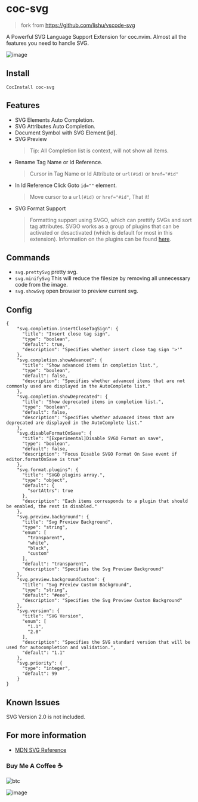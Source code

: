 # coc-svg

> fork from https://github.com/lishu/vscode-svg

A Powerful SVG Language Support Extension for coc.nvim.
Almost all the features you need to handle SVG.

![image](https://user-images.githubusercontent.com/5492542/55062310-a7ba9580-50b0-11e9-9f4a-5e09de32bdb8.png)

## Install

`CocInstall coc-svg`

## Features

- SVG Elements Auto Completion.
- SVG Attributes Auto Completion.
- Document Symbol with SVG Element [id].
- SVG Preview
  > Tip: All Completion list is context, will not show all items.
- Rename Tag Name or Id Reference.
  > Cursor in Tag Name or Id Attribute or `url(#id)` or `href="#id"`
- In Id Reference Click Goto `id=""` element.
  > Move cursor to a `url(#id)` or `href="#id"`, That it!
- SVG Format Support
  > Formatting support using SVGO, which can prettify SVGs and sort tag attributes.
  > SVGO works as a group of plugins that can be activated or desactivated (which is default for most in this extension).
  > Information on the plugins can be found [here](https://www.npmjs.com/package/svgo).

## Commands

- `svg.prettySvg` pretty svg.
- `svg.minifySvg` This will reduce the filesize by removing all unnecessary code from the image.
- `svg.showSvg` open browser to preview current svg.

## Config

``` jsonc
{
    "svg.completion.insertCloseTagSign": {
      "title": "Insert close tag sign",
      "type": "boolean",
      "default": true,
      "description": "Specifies whether insert close tag sign '>'"
    },
    "svg.completion.showAdvanced": {
      "title": "Show advanced items in completion list.",
      "type": "boolean",
      "default": false,
      "description": "Specifies whether advanced items that are not commonly used are displayed in the AutoComplete list."
    },
    "svg.completion.showDeprecated": {
      "title": "Show deprecated items in completion list.",
      "type": "boolean",
      "default": false,
      "description": "Specifies whether advanced items that are deprecated are displayed in the AutoComplete list."
    },
    "svg.disableFormatOnSave": {
      "title": "[Experimental]Disable SVGO Format on save",
      "type": "boolean",
      "default": false,
      "description": "Focus Disable SVGO Format On Save event if editor.formatOnSave is true"
    },
    "svg.format.plugins": {
      "title": "SVGO plugins array.",
      "type": "object",
      "default": {
        "sortAttrs": true
      },
      "description": "Each items corresponds to a plugin that should be enabled, the rest is disabled."
    },
    "svg.preview.background": {
      "title": "Svg Preview Background",
      "type": "string",
      "enum": [
        "transparent",
        "white",
        "black",
        "custom"
      ],
      "default": "transparent",
      "description": "Specifies the Svg Preview Background"
    },
    "svg.preview.backgroundCustom": {
      "title": "Svg Preview Custom Background",
      "type": "string",
      "default": "#eee",
      "description": "Specifies the Svg Preview Custom Background"
    },
    "svg.version": {
      "title": "SVG Version",
      "enum": [
        "1.1",
        "2.0"
      ],
      "description": "Specifies the SVG standard version that will be used for autocompletion and validation.",
      "default": "1.1"
    },
    "svg.priority": {
      "type": "integer",
      "default": 99
    }
}
```

## Known Issues

SVG Version 2.0 is not included.

## For more information

- [MDN SVG Reference](https://developer.mozilla.org/en-US/docs/Web/SVG)

### Buy Me A Coffee ☕️

![btc](https://img.shields.io/keybase/btc/iamcco.svg?style=popout-square)

![image](https://user-images.githubusercontent.com/5492542/42771079-962216b0-8958-11e8-81c0-520363ce1059.png)
